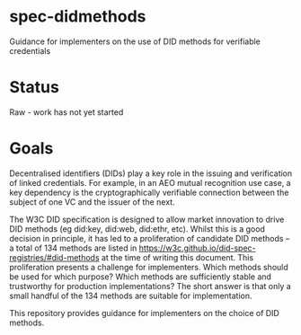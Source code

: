 # spec-didmethods

Guidance for implementers on the use of DID methods for verifiable credentials

# Status

Raw - work has not yet started

# Goals

Decentralised identifiers (DIDs) play a key role in the issuing and verification of linked credentials. For example, in an AEO mutual recognition use case, a key dependency is the cryptographically verifiable connection between the subject of one VC and the issuer of the next. 

The W3C DID specification is designed to allow market innovation to drive DID methods (eg did:key, did:web, did:ethr, etc).  Whilst this is a good decision in principle, it has led to a proliferation of candidate DID methods – a total of 134 methods are listed in https://w3c.github.io/did-spec-registries/#did-methods at the time of writing this document. This proliferation presents a challenge for implementers. Which methods should be used for which purpose?  Which methods are sufficiently stable and trustworthy for production implementations?  The short answer is that only a small handful of the 134 methods are suitable for implementation. 

This repository provides guidance for implementers on the choice of DID methods.

